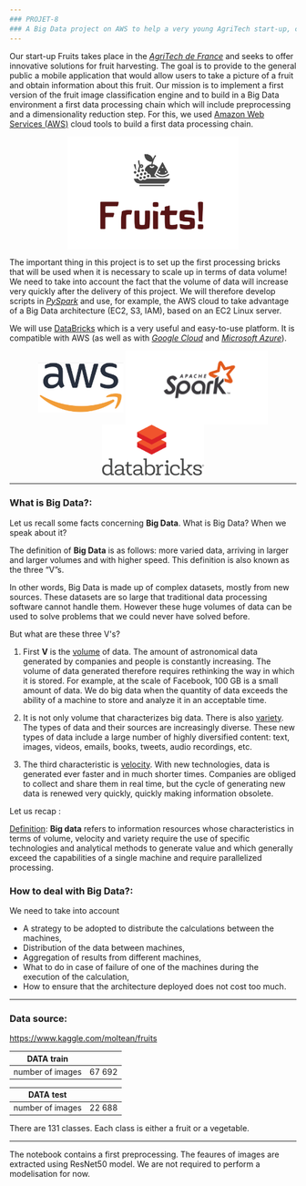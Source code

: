 ```yaml
---
### PROJET-8
### A Big Data project on AWS to help a very young AgriTech start-up, called "Fruits!". 
---
```


Our start-up Fruits takes place in the [_AgriTech de France_](https://www.gouvernement.fr/actualite/la-french-agritech-au-service-de-l-innovation-agricole) and seeks to offer innovative solutions for fruit harvesting. The goal is to provide to the general public a mobile application that would allow users to take a picture of a fruit and obtain information about this fruit. Our mission is to implement a first version of the fruit image classification engine and to build in a Big Data environment a first data processing chain which will include preprocessing and a dimensionality reduction step. For this, we used [Amazon Web Services (AWS)](https://aws.amazon.com) cloud tools to build a first data processing chain.

<p align="center">
<img align="center" src="support\fruits.png" style="width: 300px" />
</p>

The important thing in this project is to set up the first processing bricks that will be used when it is necessary to scale up in terms of data volume! We need to take into account the fact that the volume of data will increase very quickly after the delivery of this project. We will therefore develop scripts in [_PySpark_](https://spark.apache.org/docs/latest/api/python/) and use, for example, the AWS cloud to take advantage of a Big Data architecture (EC2, S3, IAM), based on an EC2 Linux server.

We will use [DataBricks](https://databricks.com) which is a very useful and easy-to-use platform. It is compatible with AWS (as well as with [_Google Cloud_](https://cloud.google.com) and [_Microsoft Azure_](https://azure.microsoft.com/fr-fr/)).

<p align="center">
  <img align="center" src="support\aws2.png" style="width: 150px" />
  <img align="center" src="support\spark.png" style="width: 250px" />
  <img align="center" src="support\databricks.png" style="width: 180px" />
</p>

---

### What is Big Data?:

Let us recall some facts concerning **Big Data**. What is Big Data? When we speak about it?

The definition of **Big Data** is as follows: more varied data, arriving in larger and larger volumes and with higher speed. This definition is also known as the three “V”s.

In other words, Big Data is made up of complex datasets, mostly from new sources. These datasets are so large that traditional data processing software cannot handle them. However these huge volumes of data can be used to solve problems that we could never have solved before.

But what are these three V's?

1. First **V** is the [volume](volume) of data. The amount of astronomical data generated by companies and people is constantly increasing. The volume of data generated therefore requires rethinking the way in which it is stored. For example, at the scale of Facebook, 100 GB is a small amount of data. We do big data when the quantity of data exceeds the ability of a machine to store and analyze it in an acceptable time.

2. It is not only volume that characterizes big data. There is also [variety](variety). The types of data and their sources are increasingly diverse. These new types of data include a large number of highly diversified content: text, images, videos, emails, books, tweets, audio recordings, etc.

3. The third characteristic is [velocity](velocity). With new technologies, data is generated ever faster and in much shorter times. Companies are obliged to collect and share them in real time, but the cycle of generating new data is renewed very quickly, quickly making information obsolete.

Let us recap :

[Definition](Definition): **Big data** refers to information resources whose characteristics in terms of volume, velocity and variety require the use of specific technologies and analytical methods to generate value and which generally exceed the capabilities of a single machine and require parallelized processing.

### How to deal with Big Data?: 

We need to take into account

- A strategy to be adopted to distribute the calculations between the machines,
- Distribution of the data between machines,
- Aggregation of results from different machines,
- What to do in case of failure of one of the machines during the execution of the calculation,
- How to ensure that the architecture deployed does not cost too much. 

---

### Data source:

https://www.kaggle.com/moltean/fruits

| DATA train  |   |
|---|---|
|  number of images |   67 692 |

| DATA test  |   |
|---|---|
|  number of images |   22 688 |

There are 131 classes. Each class is either a fruit or a vegetable.

---

The notebook contains a first preprocessing. The feaures of images are extracted using ResNet50 model. We are not required to perform a modelisation for now.


